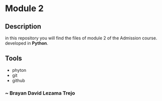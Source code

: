 # Module 2

## Description

in this repository you will find the files of module 2 of the Admission course.
developed in **Python**.

## Tools

- phyton
- git
- github

### ~ Brayan David Lezama Trejo
